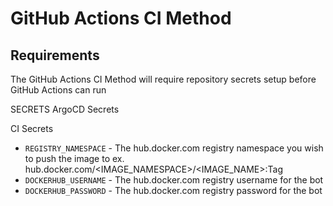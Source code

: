 # GitHub Actions CI Method

## Requirements

The GitHub Actions CI Method will require repository secrets setup before GitHub Actions can run

SECRETS
ArgoCD Secrets

CI Secrets

- `REGISTRY_NAMESPACE` - The hub.docker.com registry namespace you wish to push the image to ex. hub.docker.com/<IMAGE_NAMESPACE>/<IMAGE_NAME>:Tag
- `DOCKERHUB_USERNAME` - The hub.docker.com registry username for the bot
- `DOCKERHUB_PASSWORD` - The hub.docker.com registry password for the bot
